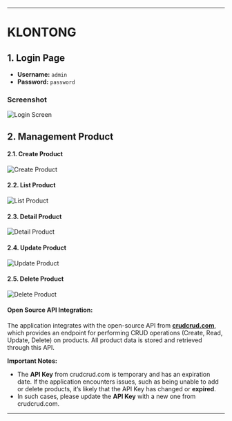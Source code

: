 

---

# KLONTONG

## 1. Login Page

- **Username:** `admin`
- **Password:** `password`

### Screenshot
![Login Screen](https://github.com/naneps/klontong/blob/main/docs/login.png?raw=true)

## 2. Management Product

#### 2.1. Create Product

![Create Product](https://github.com/naneps/klontong/blob/main/docs/create_product.png?raw=true)

#### 2.2. List Product

![List Product](https://github.com/naneps/klontong/blob/main/docs/product_list.png?raw=true)

#### 2.3. Detail Product

![Detail Product](https://github.com/naneps/klontong/blob/main/docs/product_detail.png?raw=true)

#### 2.4. Update Product

![Update Product](https://github.com/naneps/klontong/blob/main/docs/update_product.png?raw=true)

#### 2.5. Delete Product

![Delete Product](https://github.com/naneps/klontong/blob/main/docs/delete_product.png?raw=true)



#### Open Source API Integration:
The application integrates with the open-source API from **[crudcrud.com](https://crudcrud.com/)**, which provides an endpoint for performing CRUD operations (Create, Read, Update, Delete) on products. All product data is stored and retrieved through this API.

**Important Notes:**
- The **API Key** from crudcrud.com is temporary and has an expiration date. If the application encounters issues, such as being unable to add or delete products, it’s likely that the API Key has changed or **expired**.
- In such cases, please update the **API Key** with a new one from crudcrud.com.

---
